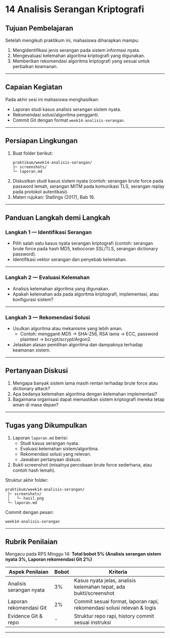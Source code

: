 # 14 Analisis Serangan Kriptografi

## Tujuan Pembelajaran
Setelah mengikuti praktikum ini, mahasiswa diharapkan mampu:  
1. Mengidentifikasi jenis serangan pada sistem informasi nyata.  
2. Mengevaluasi kelemahan algoritma kriptografi yang digunakan.  
3. Memberikan rekomendasi algoritma kriptografi yang sesuai untuk perbaikan keamanan.  

---

## Capaian Kegiatan
Pada akhir sesi ini mahasiswa menghasilkan:  
- Laporan studi kasus analisis serangan sistem nyata.  
- Rekomendasi solusi/algoritma pengganti.  
- Commit Git dengan format `week14-analisis-serangan`.  

---

## Persiapan Lingkungan
1. Buat folder berikut:  
   ```
   praktikum/week14-analisis-serangan/
   ├─ screenshots/
   └─ laporan.md
   ```
2. Diskusikan studi kasus sistem nyata (contoh: serangan brute force pada password lemah, serangan MITM pada komunikasi TLS, serangan replay pada protokol autentikasi).  
3. Materi rujukan: Stallings (2017), Bab 16.  

---

## Panduan Langkah demi Langkah

### Langkah 1 — Identifikasi Serangan
- Pilih salah satu kasus nyata serangan kriptografi (contoh: serangan brute force pada hash MD5, kebocoran SSL/TLS, serangan dictionary password).  
- Identifikasi vektor serangan dan penyebab kelemahan.  

---

### Langkah 2 — Evaluasi Kelemahan
- Analisis kelemahan algoritma yang digunakan.  
- Apakah kelemahan ada pada algoritma kriptografi, implementasi, atau konfigurasi sistem?  

---

### Langkah 3 — Rekomendasi Solusi
- Usulkan algoritma atau mekanisme yang lebih aman.  
  - Contoh: mengganti MD5 → SHA-256, RSA lama → ECC, password plaintext → bcrypt/scrypt/Argon2.  
- Jelaskan alasan pemilihan algoritma dan dampaknya terhadap keamanan sistem.  

---

## Pertanyaan Diskusi
1. Mengapa banyak sistem lama masih rentan terhadap brute force atau dictionary attack?  
2. Apa bedanya kelemahan algoritma dengan kelemahan implementasi?  
3. Bagaimana organisasi dapat memastikan sistem kriptografi mereka tetap aman di masa depan?  

---

## Tugas yang Dikumpulkan
1. Laporan `laporan.md` berisi:  
   - Studi kasus serangan nyata.  
   - Evaluasi kelemahan sistem/algoritma.  
   - Rekomendasi solusi yang relevan.  
   - Jawaban pertanyaan diskusi.  
2. Bukti screenshot (misalnya percobaan brute force sederhana, atau contoh hash lemah).  

Struktur akhir folder:
```
praktikum/week14-analisis-serangan/
 ├─ screenshots/
 │   └─ hasil.png
 └─ laporan.md
```

Commit dengan pesan:  
```
week14-analisis-serangan
```

---

## Rubrik Penilaian
Mengacu pada RPS Minggu 14: **Total bobot 5% (Analisis serangan sistem nyata 3%, Laporan rekomendasi Git 2%)**  

| Aspek Penilaian          | Bobot | Kriteria                                                               |
|---------------------------|-------|------------------------------------------------------------------------|
| Analisis serangan nyata   | 3%    | Kasus nyata jelas, analisis kelemahan tepat, ada bukti/screenshot      |
| Laporan rekomendasi Git   | 2%    | Commit sesuai format, laporan rapi, rekomendasi solusi relevan & logis |
| Evidence Git & repo       | -     | Struktur repo rapi, history commit sesuai instruksi                    |

---
